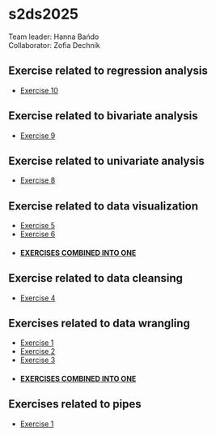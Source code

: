# s2ds2025
Team leader: Hanna Bańdo  
Collaborator: Zofia Dechnik

## Exercise related to regression analysis
- [Exercise 10](regression_analysis/Exercise10.md)

## Exercise related to bivariate analysis
- [Exercise 9](bivariate_analysis/Exercise9.md)

## Exercise related to univariate analysis
- [Exercise 8](univariate_analysis/Exercise8.md)

## Exercise related to data visualization
- [Exercise 5](data-visualization/Exercise5.md)
- [Exercise 6](data-visualization/Exercise6.md)
- #### [EXERCISES COMBINED INTO ONE](data-visualization/data_visualization_merged.md)

## Exercise related to data cleansing 
- [Exercise 4](data_cleansing/Exercise4.md)

## Exercises related to data wrangling
- [Exercise 1](data_wrangling/Exercise%201.md)
- [Exercise 2](data_wrangling/Exercise%202.md)
- [Exercise 3](data_wrangling/Exercise%203.md)
- #### [EXERCISES COMBINED INTO ONE](data_wrangling/pandas_exercises.md)

## Exercises related to pipes
- [Exercise 1](pipes_and_more/Report1.md)

